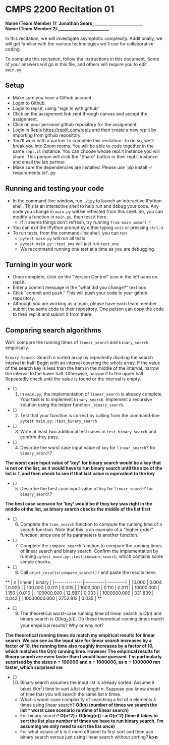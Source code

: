  # CMPS 2200  Recitation 01

**Name (Team Member 1): Jonathan Sears**_________________________  
**Name (Team Member 2):**_________________________

In this recitation, we will investigate asymptotic complexity. Additionally, we will get familiar with the various technologies we'll use for collaborative coding.

To complete this recitation, follow the instructions in this document. Some of your answers will go in this file, and others will require you to edit `main.py`.


## Setup
- Make sure you have a Github account.
- Login to Github.
- Login to repl.it, using "sign in with github"
- Click on the assignment link sent through canvas and accept the assignment. 
- Click on your personal github repository for the assignment.
- Login in Repls https://replit.com/repls and then create a new replit by importing from github repository.
- You'll work with a partner to complete this recitation. To do so, we'll break you into Zoom rooms. You will be able to code together in the same `repl.it` instance. You can choose whose repl.it instance you will share. This person will click the "Share" button in their repl.it instance and email the lab partner.
- Make sure the dependencies are installed. Please use 'pip install -r requirements.txt'.
py
## Running and testing your code
- In the command-line window, run `./ipy` to launch an interactive IPython shell. This is an interactive shell to help run and debug your code. Any code you change in `main.py` will be reflected from this shell. So, you can modify a function in `main.py`, then test it here.
  + If it seems things don't refresh, try running `from main import *`
- You can exit the IPython prompt by either typing `exit` or pressing `ctrl-d`
- To run tests, from the command-line shell, you can run
  + `pytest main.py` will run all tests
  + `pytest main.py::test_one` will just run `test_one`
  + We recommend running one test at a time as you are debugging.

## Turning in your work

- Once complete, click on the "Version Control" icon in the left pane on repl.it.
- Enter a commit message in the "what did you change?" text box
- Click "commit and push." This will push your code to your github repository.
- Although you are working as a team, please have each team member submit the same code to their repository. One person can copy the code to their repl.it and submit it from there.

## Comparing search algorithms

We'll compare the running times of `linear_search` and `binary_search` empirically.

`Binary Search`: Search a sorted array by repeatedly dividing the search interval in half. Begin with an interval covering the whole array. If the value of the search key is less than the item in the middle of the interval, narrow the interval to the lower half. Otherwise, narrow it to the upper half. Repeatedly check until the value is found or the interval is empty.

- [ ] 1. In `main.py`, the implementation of `linear_search` is already complete. Your task is to implement `binary_search`. Implement a recursive solution using the helper function `_binary_search`. 

- [ ] 2. Test that your function is correct by calling from the command-line `pytest main.py::test_binary_search`

- [ ] 3. Write at least two additional test cases in `test_binary_search` and confirm they pass.

- [ ] 4. Describe the worst case input value of `key` for `linear_search`? for `binary_search`?

**The worst case input value of 'key' for binary search would be a key that is not on the list, as it would have to run binary search until the size of the list is 1, and then check to see if that last value is equivalent to the key**

- [ ] 5. Describe the best case input value of `key` for `linear_search`? for `binary_search`? 

**The best case scenario for 'key' would be if they key was right in the middle of the list, as binary search checks the middle of the list first**

- [ ] 6. Complete the `time_search` function to compute the running time of a search function. Note that this is an example of a "higher order" function, since one of its parameters is another function.

- [ ] 7. Complete the `compare_search` function to compare the running times of linear search and binary search. Confirm the implementation by running `pytest main.py::test_compare_search`, which contains some simple checks.

- [ ] 8. Call `print_results(compare_search())` and paste the results here:

**
|            n |   linear |   binary |
|--------------|----------|----------|
|       10.000 |    0.004 |    0.005 |
|      100.000 |    0.011 |    0.005 |
|     1000.000 |    0.110 |    0.011 |
|    10000.000 |    1.150 |    0.010 |
|   100000.000 |   12.987 |    0.033 |
|  1000000.000 |  331.839 |    0.042 |
| 10000000.000 | 2752.812 |    0.035 |
**

- [ ] 9. The theoretical worst-case running time of linear search is $O(n)$ and binary search is $O(log_2(n))$. Do these theoretical running times match your empirical results? Why or why not?

**The theoretical running times do match my empirical results for linear search. We can see as the input size for linear search increases by a factor of 10, the running time also roughly increases by a factor of 10, which matches the O(n) running time. However The empirical results for Binary search are even faster than I would have guessed. I'm particularly surprised by the sizes n = 100000 and n = 1000000, as n = 1000000 ran faster, which surprised me**

- [ ] 10. Binary search assumes the input list is already sorted. Assume it takes $\Theta(n^2)$ time to sort a list of length $n$. Suppose you know ahead of time that you will search the same list $k$ times. 
  + What is worst-case complexity of searching a list of $n$ elements $k$ times using linear search? **O(kn) (number of times we search the list * worst case scenario runtime of linear search)**
  + For binary search? **O(n^2)+ O(klog(n)) ~= O(n^2) (time it takes to sort the list plus number of times we have to run binary search. I'm assuming we only need to sort the list once)**
  + For what values of $k$ is it more efficient to first sort and then use binary search versus just using linear search without sorting? **k>n**
